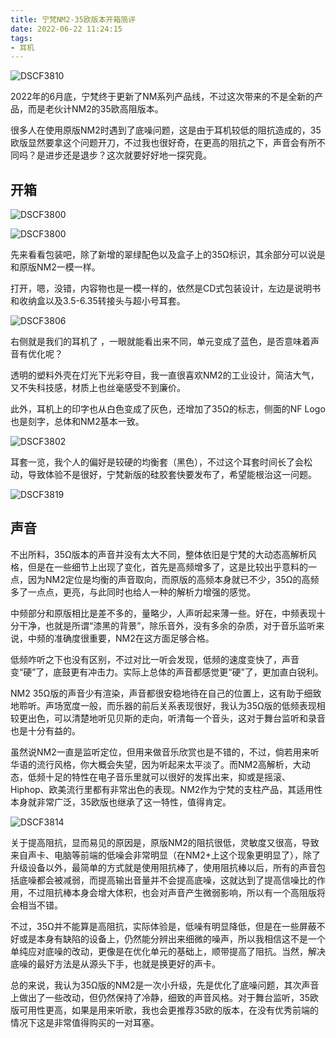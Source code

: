 ```yaml
---
title: 宁梵NM2-35欧版本开箱简评
date: 2022-06-22 11:24:15
tags:
- 耳机
---
```


![DSCF3810](/images/DSCF3810.jpg)

2022年的6月底，宁梵终于更新了NM系列产品线，不过这次带来的不是全新的产品，而是老伙计NM2的35欧高阻版本。

很多人在使用原版NM2时遇到了底噪问题，这是由于耳机较低的阻抗造成的，35欧版显然要拿这个问题开刀，不过我也很好奇，在更高的阻抗之下，声音会有所不同吗？是进步还是退步？这次就要好好地一探究竟。

<!--more-->

## 开箱

![DSCF3800](/images/DSCF3800-5868825.jpg)

![DSCF3800](/images/DSCF3801.JPG)

先来看看包装吧，除了新增的翠绿配色以及盒子上的35Ω标识，其余部分可以说是和原版NM2一模一样。

打开，嗯，没错，内容物也是一模一样的，依然是CD式包装设计，左边是说明书和收纳盒以及3.5-6.35转接头与超小号耳套。

![DSCF3806](/images/DSCF3806.jpg)

右侧就是我们的耳机了 ，一眼就能看出来不同，单元变成了蓝色，是否意味着声音有优化呢？

透明的塑料外壳在灯光下光彩夺目，我一直很喜欢NM2的工业设计，简洁大气，又不失科技感，材质上也丝毫感受不到廉价。

此外，耳机上的印字也从白色变成了灰色，还增加了35Ω的标志，侧面的NF Logo也是刻字，总体和NM2基本一致。

![DSCF3802](/images/DSCF3802.jpg)

耳套一览，我个人的偏好是较硬的均衡套（黑色），不过这个耳套时间长了会松动，导致体验不是很好，宁梵新版的硅胶套快要发布了，希望能根治这一问题。

![DSCF3819](/images/DSCF3819.jpg)

## 声音

不出所料，35Ω版本的声音并没有太大不同，整体依旧是宁梵的大动态高解析风格，但是在一些细节上出现了变化，首先是高频增多了，这是比较出乎意料的一点，因为NM2定位是均衡的声音取向，而原版的高频本身就已不少，35Ω的高频多了一点点，更亮，与此同时也给人一种的解析力增强的感觉。

中频部分和原版相比是差不多的，量略少，人声听起来薄一些。好在，中频表现十分干净，也就是所谓“漆黑的背景”，除乐音外，没有多余的杂质，对于音乐监听来说，中频的准确度很重要，NM2在这方面足够合格。

低频咋听之下也没有区别，不过对比一听会发现，低频的速度变快了，声音变“硬”了，底鼓更有冲击力。实际上总体的声音都感觉更“硬”了，更加直白锐利。

NM2 35Ω版的声音少有渲染，声音都很安稳地待在自己的位置上，这有助于细致地聆听。声场宽度一般，而乐器的前后关系表现很好，我认为35Ω版的低频表现相较更出色，可以清楚地听见贝斯的走向，听清每一个音头，这对于舞台监听和录音也是十分有益的。

虽然说NM2一直是监听定位，但用来做音乐欣赏也是不错的，不过，倘若用来听华语的流行风格，你大概会失望，因为听起来太平淡了。而NM2高解析，大动态，低频十足的特性在电子音乐里就可以很好的发挥出来，抑或是摇滚、Hiphop、欧美流行里都有非常出色的表现。NM2作为宁梵的支柱产品，其适用性本身就非常广泛，35欧版也继承了这一特性，值得肯定。

![DSCF3814](/images/DSCF3814-5869183.jpg)

关于提高阻抗，显而易见的原因是，原版NM2的阻抗很低，灵敏度又很高，导致来自声卡、电脑等前端的低噪会非常明显（在NM2+上这个现象更明显了），除了升级设备以外，最简单的方式就是使用阻抗棒了，使用阻抗棒以后，所有的声音包括底噪都会被减弱，而提高输出音量并不会提高底噪，这就达到了提高信噪比的作用，不过阻抗棒本身会增大体积，也会对声音产生微弱影响，所以有一个高阻版将会相当不错。

不过，35Ω并不能算是高阻抗，实际体验是，低噪有明显降低，但是在一些屏蔽不好或是本身有缺陷的设备上，仍然能分辨出来细微的噪声，所以我相信这不是一个单纯应对底噪的改动，更像是在优化单元的基础上，顺带提高了阻抗。当然，解决底噪的最好方法是从源头下手，也就是换更好的声卡。

总的来说，我认为35Ω版的NM2是一次小升级，先是优化了底噪问题，其次声音上做出了一些改动，但仍然保持了冷静，细致的声音风格。对于舞台监听，35欧版可用性更高，如果是用来听歌，我也会更推荐35欧的版本，在没有优秀前端的情况下这是非常值得购买的一对耳塞。
